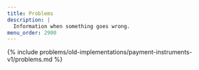 ```yaml
---
title: Problems
description: |
  Information when something goes wrong.
menu_order: 2900
---
```


{% include problems/old-implementations/payment-instruments-v1/problems.md %}

